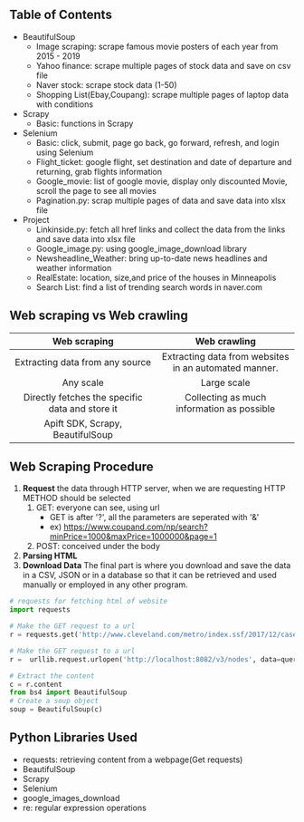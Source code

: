 <!-- Table of Contents -->
## Table of Contents
* BeautifulSoup
   * Image scraping: scrape famous movie posters of each year from 2015 - 2019
   * Yahoo finance: scrape multiple pages of stock data and save on csv file
   * Naver stock: scrape stock data (1-50)
   * Shopping List(Ebay,Coupang): scrape multiple pages of laptop data with conditions
* Scrapy
   * Basic: functions in Scrapy
* Selenium
   * Basic: click, submit, page go back, go forward, refresh, and login using Selenium
   * Flight_ticket: google flight, set destination and date of departure and returning, grab flights information
   * Google_movie: list of google movie, display only discounted Movie, scroll the page to see all movies
   * Pagination.py: scrap multiple pages of data and save data into xlsx file
* Project
   * Linkinside.py: fetch all href links and collect the data from the links and save data into xlsx file  
   * Google_image.py: using google_image_download library
   * Newsheadline_Weather: bring up-to-date news headlines and weather information
   * RealEstate: location, size,and price of the houses in Minneapolis
   * Search List: find a list of trending search words in naver.com

<!-- Web scraping vs Web crawling -->
## Web scraping vs Web crawling
 Web scraping  | Web crawling 
 :---:  | :---:
 Extracting data from any source | Extracting data from websites<br>in an automated manner. 
 Any scale  | Large scale  |
 Directly fetches the specific data and store it| Collecting as much information as possible 
Apift SDK, Scrapy, BeautifulSoup|


<!-- WEb SCRAPING STEP -->
## Web Scraping Procedure
1. **Request** the data through HTTP server, when we are requesting HTTP METHOD should be selected
   1. GET: everyone can see, using url
      * GET is after '?', all the parameters are seperated with '&'
      * ex) https://www.coupand.com/np/search?minPrice=1000&maxPrice=1000000&page=1
   1. POST: conceived under the body
1. **Parsing HTML**
1. **Download Data**
The final part is where you download and save the data in a CSV, JSON or in a database so that it can be retrieved and used manually or employed in any other program.

```python
# requests for fetching html of website
import requests

# Make the GET request to a url
r = requests.get('http://www.cleveland.com/metro/index.ssf/2017/12/case_western_reserve_university_president_barbara_snyders_base_salary_and_bonus_pay_tops_among_private_colleges_in_ohio.html')

# Make the GET request to a url
r =  urllib.request.urlopen('http://localhost:8082/v3/nodes', data=query)

# Extract the content
c = r.content
from bs4 import BeautifulSoup
# Create a soup object
soup = BeautifulSoup(c)
```

<!-- LIBRARY -->
## Python Libraries Used
* requests: retrieving content from a webpage(Get requests)
* BeautifulSoup
* Scrapy
* Selenium
* google_images_download
* re: regular expression operations






